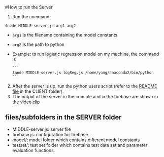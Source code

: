 #How to run the Server
1. Run the command:
```
$node MIDDLE-server.js arg1 arg2
```
  * ```arg1``` is the filename containing the model constants 
  * ```arg2``` is the path to python
  * Example: to run logistic regression model on my machine, the command is 
  
		```
		$node MIDDLE-server.js logReg.js /home/yang/anaconda2/bin/python	
		```
2. After the server is up, run the python users script (refer to the [README file](../CLIENT/README.md) in the CLIENT folder). 
3. The output of the server in the console and in the firebase are shown in the video clip

## files/subfolders in the SERVER folder
* MIDDLE-server.js: server file
* firebase.js: configuration for firebase
* model/: model folder which contains different model constants
* testset/: test set folder which contains test data set and parameter evaluation functions
